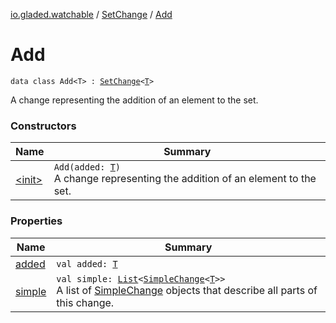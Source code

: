[io.gladed.watchable](../../index.md) / [SetChange](../index.md) / [Add](./index.md)

# Add

`data class Add<T> : `[`SetChange`](../index.md)`<`[`T`](index.md#T)`>`

A change representing the addition of an element to the set.

### Constructors

| Name | Summary |
|---|---|
| [&lt;init&gt;](-init-.md) | `Add(added: `[`T`](index.md#T)`)`<br>A change representing the addition of an element to the set. |

### Properties

| Name | Summary |
|---|---|
| [added](added.md) | `val added: `[`T`](index.md#T) |
| [simple](simple.md) | `val simple: `[`List`](https://kotlinlang.org/api/latest/jvm/stdlib/kotlin.collections/-list/index.html)`<`[`SimpleChange`](../../-simple-change/index.md)`<`[`T`](index.md#T)`>>`<br>A list of [SimpleChange](../../-simple-change/index.md) objects that describe all parts of this change. |
